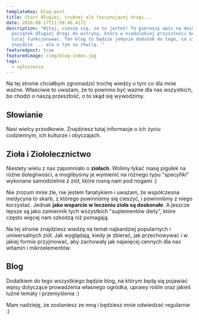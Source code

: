 ```yaml
---
templateKey: blog-post
title: Start długiej, trudnej ale fascynującej drogi...
date: 2020-08-17T11:59:46.417Z
description: "Witaj, cieszę się, że tu jesteś! To pierwszy wpis na moim blogu i
  początek długiej drogi do witryny, która w niedalekiej przyszłości będzie
  tutaj funkcjonować. Ten blog to będzie jedynie dodatek do tego, co się tutaj
  znajdzie ... ale o tym za chwilę. "
featuredpost: true
featuredimage: /img/blog-index.jpg
tags:
  - ogłoszenia
---
```

Na tej stronie chciałbym zgromadzić trochę wiedzy o tym co dla mnie ważne. Właściwie to uważam, że to powinno być ważne dla nas wszystkich, bo chodzi o naszą przeszłość, o to skąd się wywodzimy.

## Słowianie

Nasi wielcy przodkowie. Znajdziesz tutaj informacje o ich życiu codziennym, ich kulturze i obyczajach. 

## Zioła i Ziołolecznictwo

Niestety wielu z nas zapomniało o **ziołach**. Wolimy łykać masę pigułek na różne dolegliwości, a moglibyśmy je wymienić na różnego typu "specyfiki" wykonane samodzielnie z ziół, które rosną nam pod nogami :) 

Nie zrozum mnie źle, nie jestem fanatykiem i uważam, że współczesna medycyna to skarb, z którego powinniśmy się cieszyć, i powinniśmy z niego korzystać. Jednak **jako wsparcie w leczeniu zioła są doskonałe**. A jeszcze lepsze są jako zamiennik tych wszystkich "suplementów diety", które często więcej nam szkodzą niż pomagają.

Na tej stronie znajdziesz wiedzę na temat najbardziej popularnych i uniwersalnych ziół. Jak wyglądają, kiedy je zbierać, jak przechowywać i w jakiej formie przyjmować, aby zachowały jak najwięcej cennych dla nas witamin i mikroelementów.

## Blog

Dodatkiem do tego wszystkiego będzie blog, na którym będą się pojawiać wpisy dotyczące prowadzenia własnego ogródka, uprawy roślin oraz jakieś luźne tematy i przemyślenia :) 

Mam nadzieję, że zostaniesz ze mną i będziesz mnie odwiedzać regularnie :)